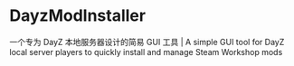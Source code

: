 # DayzModInstaller
 一个专为 DayZ 本地服务器设计的简易 GUI 工具 | A simple GUI tool for DayZ local server players to quickly install and manage Steam Workshop mods
